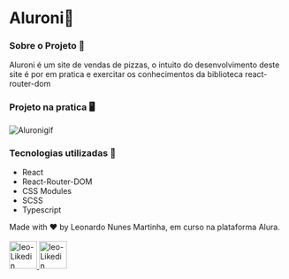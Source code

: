<h1>Aluroni🍕</h1>

### Sobre o Projeto 📝
<p>Aluroni é um site de vendas de pizzas, o intuito do desenvolvimento deste site é por em pratica e exercitar os conhecimentos da biblioteca react-router-dom</p>

### Projeto na pratica 🖥️
![Aluronigif](https://github.com/LeoNzZ7/Aluraoni/blob/main/Aluroni.gif)

### Tecnologias utilizadas 🚀

- React
- React-Router-DOM
- CSS Modules
- SCSS
- Typescript

<footer>
  <span>Made with ❤️ by Leonardo Nunes Martinha, em curso na plataforma Alura.</span>

<div style='display' display='inline-block'><br> 
  <a href="https://github.com/LeoNzZ7/">
  <img  aling-item="center" width="50px" height="50px" alt="leo-Likedin" src="https://cdn.jsdelivr.net/gh/devicons/devicon/icons/github/github-original.svg"/>
  <a href="https://www.linkedin.com/in/leonardo-nunes-martinha-68052522b/">
  <img  aling-item="center" width="50px" height="50px" alt="leo-Likedin" src="https://cdn.jsdelivr.net/gh/devicons/devicon/icons/linkedin/linkedin-original.svg"/>
</div>
</footer>
